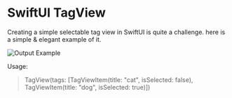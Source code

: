 # SwiftUI TagView
Creating a simple selectable tag view in SwiftUI is quite a challenge. here is a simple &amp; elegant example of it.

![Output Example](https://i.stack.imgur.com/1ruBt.png)

Usage:

> TagView(tags: [TagViewItem(title: "cat", isSelected: false), TagViewItem(title: "dog", isSelected: true)])
